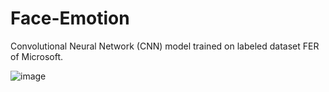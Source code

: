 # Face-Emotion

Convolutional Neural Network (CNN) model trained on labeled dataset FER of Microsoft. 

![image](https://user-images.githubusercontent.com/91353356/193446404-cdccec12-5fcf-48fe-a933-794898545fd3.png)
